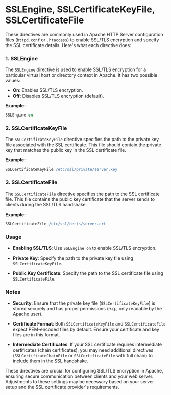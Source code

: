 # SSLEngine, SSLCertificateKeyFile, SSLCertificateFile
These directives are commonly used in Apache HTTP Server configuration files (`httpd.conf` or `.htaccess`) to enable SSL/TLS encryption and specify the SSL certificate details. Here's what each directive does:

### 1. SSLEngine

The `SSLEngine` directive is used to enable SSL/TLS encryption for a particular virtual host or directory context in Apache. It has two possible values:

- **On**: Enables SSL/TLS encryption.
- **Off**: Disables SSL/TLS encryption (default).

**Example:**
```apache
SSLEngine on
```

### 2. SSLCertificateKeyFile

The `SSLCertificateKeyFile` directive specifies the path to the private key file associated with the SSL certificate. This file should contain the private key that matches the public key in the SSL certificate file.

**Example:**
```apache
SSLCertificateKeyFile /etc/ssl/private/server.key
```

### 3. SSLCertificateFile

The `SSLCertificateFile` directive specifies the path to the SSL certificate file. This file contains the public key certificate that the server sends to clients during the SSL/TLS handshake.

**Example:**
```apache
SSLCertificateFile /etc/ssl/certs/server.crt
```

### Usage

- **Enabling SSL/TLS**: Use `SSLEngine on` to enable SSL/TLS encryption.
  
- **Private Key**: Specify the path to the private key file using `SSLCertificateKeyFile`.
  
- **Public Key Certificate**: Specify the path to the SSL certificate file using `SSLCertificateFile`.

### Notes

- **Security**: Ensure that the private key file (`SSLCertificateKeyFile`) is stored securely and has proper permissions (e.g., only readable by the Apache user).

- **Certificate Format**: Both `SSLCertificateKeyFile` and `SSLCertificateFile` expect PEM-encoded files by default. Ensure your certificate and key files are in this format.

- **Intermediate Certificates**: If your SSL certificate requires intermediate certificates (chain certificates), you may need additional directives (`SSLCertificateChainFile` or `SSLCertificateFile` with full chain) to include them in the SSL handshake.

These directives are crucial for configuring SSL/TLS encryption in Apache, ensuring secure communication between clients and your web server. Adjustments to these settings may be necessary based on your server setup and the SSL certificate provider's requirements.
